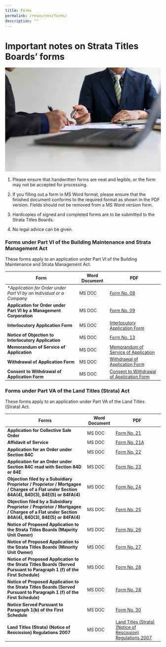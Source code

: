 ```yaml
---
title: Forms
permalink: /resources/forms/
description: ""
---
```

# Important notes on Strata Titles Boards’ forms

![](/images/looking-documents.jpg)

1.  Please ensure that handwritten forms are neat and legible, or the form may not be accepted for processing.
    
2.  If you filling out a form in MS Word format, please ensure that the finished document conforms to the required format as shown in the PDF version. Fields should not be removed from a MS Word version form.
    
3.  Hardcopies of signed and completed forms are to be submitted to the Strata Titles Boards.
    
4.  No legal advice can be given.

### Forms under Part VI of the Building Maintenance and Strata Management Act


These forms apply to an application under Part VI of the Building Maintenance and Strata Management Act.



| Form | Word Document | PDF |
| -------- | -------- | -------- |
| **Application for Order under Part VI by an Individual or a Company*   | MS DOC   |[Form No. 08](/files/Forms/form-8.pdf)   |
| **Application for Order under Part VI by a Management Corporation**  | MS DOC   |[Form No. 09](/files/Forms/form-9-05042021.pdf) |
| **Interlocutory Application Form** | MS DOC   |[Interlocutory Application Form](/files/Forms/revised-interlocutory-application-form-dec2022.pdf) |
| **Notice of Objection to Interlocutory Application**| MS DOC   |[Form No. 13](/files/Forms/notice-of-objection-to-interlocutory-application-form-13.pdf)|
| **Memorandum of Service of Application**| MS DOC   |[Memorandum of Service of Application](/files/Forms/memorandum-of-service-of-application.pdf)|
| **Withdrawal of Application Form**| MS DOC   |[Withdrawal of Application Form](/files/Forms/withdrawal-of-application-form(applicant)-060821.pdf)
|**Consent to Withdrawal of Application Form**| MS DOC   |[Consent to Withdrawal of Application Form](/files/consent-to-withdrawal-of-application-form(respondent)-06082021.pdf)



### Forms under Part VA of the Land Titles (Strata) Act


These forms apply to an application under Part VA of the Land Titles (Strata) Act.



| Forms | Word Document | PDF |
| -------- | -------- | -------- |
| **Application for Collective Sale Order**    | MS DOC    | [Form No. 21](/files/Forms/form-21.pdf)   |
| **Affidavit of Service**   | MS DOC    | [Form No. 21A](/files/Forms/form-21a.pdf)   |
| **Application for an Order under Section 84C**  | MS DOC    | [Form No. 22](/files/Forms/form-22.pdf)  |
| **Application for an Order under Section 84C read with Section 84D or 84E**  | MS DOC    | [Form No. 23](/files/Forms/form-23.pdf)|
| **Objection filed by a Subsidiary Proprietor / Proprietor / Mortgagee / Chargee of a Flat under Section 84A(4), 84D(3), 84E(5) or 84FA(4)** | MS DOC    | [Form No. 24](/files/Forms/form-24.pdf)|
| **Objection filed by a Subsidiary Proprietor / Proprietor / Mortgagee / Chargee of a Flat under Section 84A(4), 84D(3), 84E(5) or 84FA(4)**| MS DOC    | [Form No. 25](/files/Forms/form-25.pdf)|
| **Notice of Proposed Application to the Strata Titles Boards (Majority Unit Owner)** | MS DOC    | [Form No. 26](/files/Forms/form26.pdf)|
| **Notice of Proposed Application to the Strata Titles Boards (Minority Unit Owner)**| MS DOC    | [Form No. 27](/files/Forms/form27.pdf)|
| **Notice of Proposed Application to the Strata Titles Boards (Served Pursuant to Paragraph 1 (f) of the First Schedule)**| MS DOC    | [Form No. 28](/files/Forms/form28.pdf)|
| **Notice of Proposed Application to the Strata Titles Boards (Served Pursuant to Paragraph 1 (f) of the First Schedule)**| MS DOC    | [Form No. 28](/files/Forms/form28.pdf)|
| **Notice Served Pursuant to Paragraph 1(b) of the First Schedule**| MS DOC    | [Form No. 30](/files/Forms/form30.pdf)|
| **Land Titles (Strata) (Notice of Rescission) Regulations 2007**| MS DOC    | [Land Titles (Strata) (Notice of Rescission) Regulations 2007](/files/Forms/lt(s)a_reg_-_rescission_notice.pdf)|